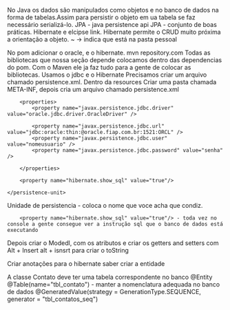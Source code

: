No Java os dados são manipulados como objetos e no banco de dados na forma de tabelas.Assim para persistir o objeto em ua tabela se faz necessário serializá-lo.
JPA - java persistence api
JPA - conjunto de boas práticas.
Hibernate e elcipse link. 
Hibernate permite o CRUD muito próxima a orientação a objeto.
~ -> indica que está na pasta pessoal

No pom adicionar o oracle, e o hibernate.
mvn repository.com
Todas as bibliotecas que nossa seção depende colocamos dentro das dependencias do pom.
Com o Maven ele ja faz tudo para a gente de colocar as bibliotecas. Usamos o jdbc e o Hibernate
Precisamos criar um arquivo chamado persistence.xml. Dentro da resources
Criar uma pasta chamada META-INF, depois cria um arquivo chamado persistence.xml


<?xml version="1.0" encoding="UTF-8"?>

<persistence xmlns="http://xmlns.jcp.org/xml/ns/persistence"
             xmlns:xsi="http://www.w3.org/2001/XMLSchema-instance"
             xsi:schemaLocation="http://xmlns.jcp.org/xml/ns/persistence http://xmlns.jcp.org/xml/ns/persistence/persistence_2_2.xsd"
             version="2.2">
    <persistence-unit name="games" transaction-type="RESOURCE_LOCAL">

        <properties>
            <property name="javax.persistence.jdbc.driver" value="oracle.jdbc.driver.OracleDriver" />

            <property name="javax.persistence.jdbc.url" value="jdbc:oracle:thin:@oracle.fiap.com.br:1521:ORCL" />
            <property name="javax.persistence.jdbc.user" value="nomeusuario" />
            <property name="javax.persistence.jdbc.password" value="senha" />

        </properties>

        <property name="hibernate.show_sql" value="true"/>

    </persistence-unit>

</persistence>


Unidade de persistencia - coloca o nome que voce acha que condiz.

        <property name="hibernate.show_sql" value="true"/> - toda vez no console a gente consegue ver a instrução sql que o banco de dados está executando

Depois criar o Modedl, com os atributos e criar os getters and setters com Alt + Insert
alt + isnsrt para criar o toString

Criar anotações para o hibernate saber criar a entidade

A classe Contato deve ter uma tabela correspondente no banco 
@Entity
@Table(name="tbl_contato") - manter a nomenclatura adequada no banco de dados
 @GeneratedValue(strategy = GenerationType.SEQUENCE, generator = "tbl_contatos_seq")